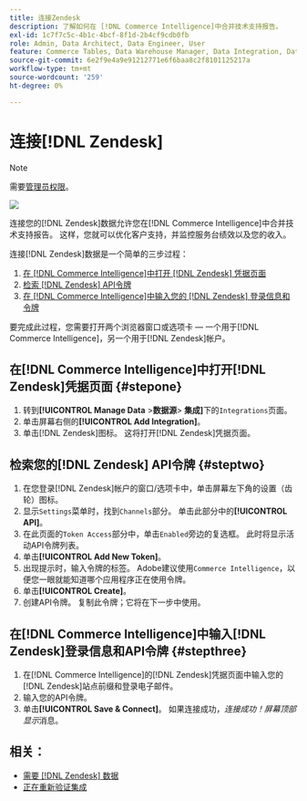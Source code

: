 ```yaml
---
title: 连接Zendesk
description: 了解如何在 [!DNL Commerce Intelligence]中合并技术支持报告。
exl-id: 1c7f7c5c-4b1c-4bcf-8f1d-2b4cf9cdb0fb
role: Admin, Data Architect, Data Engineer, User
feature: Commerce Tables, Data Warehouse Manager, Data Integration, Data Import/Export
source-git-commit: 6e2f9e4a9e91212771e6f6baa8c2f8101125217a
workflow-type: tm+mt
source-wordcount: '259'
ht-degree: 0%

---
```


# 连接[!DNL Zendesk]

>[!NOTE]
>
>需要[管理员权限](../../../administrator/user-management/user-management.md)。

![](../../../assets/Zendesk_logo.png)

连接您的[!DNL Zendesk]数据允许您在[!DNL Commerce Intelligence]中合并技术支持报告。 这样，您就可以优化客户支持，并监控服务台绩效以及您的收入。

连接[!DNL Zendesk]数据是一个简单的三步过程：

1. [在 [!DNL Commerce Intelligence]中打开 [!DNL Zendesk] 凭据页面](#stepone)
1. [检索 [!DNL Zendesk] API令牌](#steptwo)
1. [在 [!DNL Commerce Intelligence]中输入您的 [!DNL Zendesk] 登录信息和令牌](#stepthree)

要完成此过程，您需要打开两个浏览器窗口或选项卡 — 一个用于[!DNL Commerce Intelligence]，另一个用于[!DNL Zendesk]帐户。

## 在[!DNL Commerce Intelligence]中打开[!DNL Zendesk]凭据页面 {#stepone}

1. 转到&#x200B;**[!UICONTROL Manage Data** > **&#x200B;数据源&#x200B;**> **集成]**&#x200B;下的`Integrations`页面。
1. 单击屏幕右侧的&#x200B;**[!UICONTROL Add Integration]**。
1. 单击[!DNL Zendesk]图标。 这将打开[!DNL Zendesk]凭据页面。

## 检索您的[!DNL Zendesk] API令牌 {#steptwo}

1. 在您登录[!DNL Zendesk]帐户的窗口/选项卡中，单击屏幕左下角的设置（齿轮）图标。
1. 显示`Settings`菜单时，找到`Channels`部分。 单击此部分中的&#x200B;**[!UICONTROL API]**。
1. 在此页面的`Token Access`部分中，单击`Enabled`旁边的复选框。 此时将显示活动API令牌列表。
1. 单击&#x200B;**[!UICONTROL Add New Token]**。
1. 出现提示时，输入令牌的标签。 Adobe建议使用`Commerce Intelligence`，以便您一眼就能知道哪个应用程序正在使用令牌。
1. 单击&#x200B;**[!UICONTROL Create]**。
1. 创建API令牌。 复制此令牌；它将在下一步中使用。

## 在[!DNL Commerce Intelligence]中输入[!DNL Zendesk]登录信息和API令牌 {#stepthree}

1. 在[!DNL Commerce Intelligence]的[!DNL Zendesk]凭据页面中输入您的[!DNL Zendesk]站点前缀和登录电子邮件。
1. 输入您的API令牌。
1. 单击&#x200B;**[!UICONTROL Save & Connect]**。 如果连接成功，*连接成功！屏幕顶部显示*&#x200B;消息。

## 相关：

* [需要 [!DNL Zendesk] 数据](../integrations/exp-zendesk-data.md)
* [正在重新验证集成](https://experienceleague.adobe.com/docs/commerce-knowledge-base/kb/how-to/mbi-reauthenticating-integrations.html)
